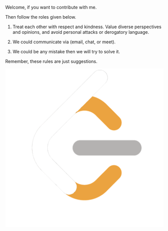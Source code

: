 Welcome, if you want to contribute with me. 

Then follow the roles given below.

1. Treat each other with respect and kindness. Value diverse perspectives and opinions, and avoid personal attacks or derogatory language.

2. We could communicate via (email, chat, or meet).

3. We could be any mistake then we will try to solve it.

Remember, these rules are just suggestions.

![Alt text](logo.png)
